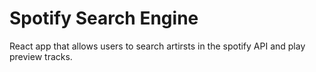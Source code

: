 # Spotify Search Engine
React app that allows users to search artirsts in the spotify API and play preview tracks.
